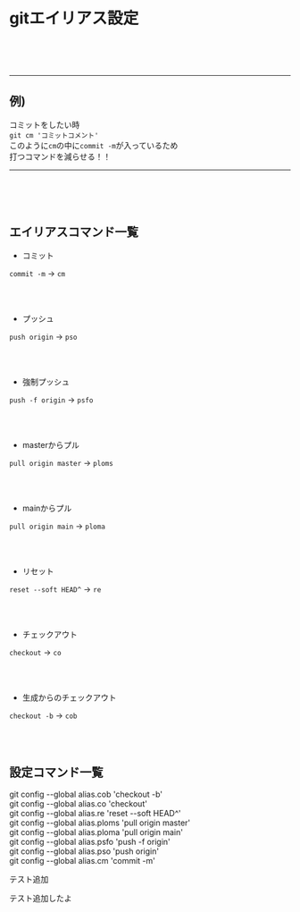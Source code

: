 # gitエイリアス設定

<br>
<br>
<br>

<hr>

## 例)<br>
コミットをしたい時<br>
`git cm 'コミットコメント'`<br>
このように`cm`の中に`commit -m`が入っているため<br>打つコマンドを減らせる！！


<hr>

<br>
<br>
<br>

## エイリアスコマンド一覧

- コミット

`commit -m` → `cm`

<br>
<br>

- プッシュ

`push origin` → `pso`

<br>
<br>

- 強制プッシュ

`push -f origin` → `psfo`

<br>
<br>

- masterからプル

`pull origin master` → `ploms`

<br>
<br>

- mainからプル

`pull origin main` → `ploma`

<br>
<br>

- リセット

`reset --soft HEAD^` → `re`

<br>
<br>


- チェックアウト

`checkout` → `co`

<br>
<br>


- 生成からのチェックアウト

`checkout -b` → `cob`

<br>
<br>


## 設定コマンド一覧

git config --global alias.cob 'checkout -b'<br>
git config --global alias.co 'checkout'<br>
git config --global alias.re 'reset --soft HEAD^'<br>
git config --global alias.ploms 'pull origin master'<br>
git config --global alias.ploma 'pull origin main'<br>
git config --global alias.psfo 'push -f origin'<br>
git config --global alias.pso 'push origin'<br>
git config --global alias.cm 'commit -m'<br>

テスト追加

テスト追加したよ